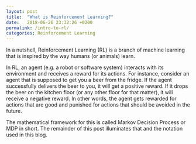 ```yaml
---
layout: post
title:  "What is Reinforcement Learning?"
date:   2018-06-26 23:32:26 +0200
permalink: /intro-to-rl/
categories: Reinforcement Learning
---
```


In a nutshell, Reinforcement Learning (RL) is a branch of machine learning that is inspired by the way humans (or animals) learn.

In RL, an agent (e.g. a robot or software system) interacts with its environment and receives a reward for its actions. 
For instance, consider an agent that is supposed to get you a beer from the fridge. 
If the agent successfully delivers the beer to you, it will get a positive reward. 
If it drops the beer on the kitchen floor (or any other floor for that matter), it will receive a negative reward. 
In other words, the agent gets rewarded for actions that are good and punished for actions that should be avoided in the future. 

The mathematical framework for this is called Markov Decision Process or MDP in short. 
The remainder of this post illuminates that and the notation used in this blog. 